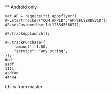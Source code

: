** Android only

~~~~ 
var AF = require("ti.appsflyer")
AF.startTracker("COM.APPID","APPSFLYERDEVID");
AF.setCustomerUserId(12334556677);

AF.trackAppLaunch();

AF.trackPurchase({
	'amount': 1.00,
	"service": "any string",
}); 
ddd
asdf
1111
asdfad
44444
~~~~ 
tthi is from master